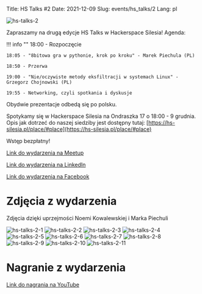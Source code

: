 Title: HS Talks #2
Date: 2021-12-09
Slug: events/hs_talks/2
Lang: pl

![hs-talks-2](/images/hs_talks/hs_talks_2.png)

Zapraszamy na drugą edycje HS Talks w Hackerspace Silesia!
Agenda:

!!! info ""
    18:00 - Rozpoczęcie

    18:05 - "8bitowa gra w pythonie, krok po kroku" - Marek Piechula (PL)
    
    18:50 - Przerwa
    
    19:00 - "Nie/oczywiste metody eksfiltracji w systemach Linux" - Grzegorz Chojnowski (PL)
    
    19:55 - Networking, czyli spotkania i dyskusje
    


Obydwie prezentacje odbedą się po polsku.

Spotykamy się w Hackerspace Silesia na Ondraszka 17 o 18:00 - 9 grudnia. Opis jak dotrzeć do naszej siedziby jest dostępny tutaj: [https://hs-silesia.pl/place/#place](https://hs-silesia.pl/place/#place)

Wstęp bezpłatny!

[Link do wydarzenia na Meetup](https://www.meetup.com/Hackerspace-Silesia/events/282158783/)

[Link do wydarzenia na LinkedIn](https://www.linkedin.com/events/hstalks-26866973894956392450/)

[Link do wydarzenia na Facebook](https://fb.me/e/1TcqiF5rv)


Zdjęcia z wydarzenia
====================

Zdjęcia dzięki uprzejmości Noemi Kowalewskiej i Marka Piechuli

![hs-talks-2-1](/images/hs_talks/2/1.jpg)
![hs-talks-2-2](/images/hs_talks/2/2.jpg)
![hs-talks-2-3](/images/hs_talks/2/3.jpg)
![hs-talks-2-4](/images/hs_talks/2/4.jpg)
![hs-talks-2-5](/images/hs_talks/2/5.jpg)
![hs-talks-2-6](/images/hs_talks/2/6.jpg)
![hs-talks-2-7](/images/hs_talks/2/7.jpg)
![hs-talks-2-8](/images/hs_talks/2/8.jpg)
![hs-talks-2-9](/images/hs_talks/2/9.jpg)
![hs-talks-2-10](/images/hs_talks/2/10.jpg)
![hs-talks-2-11](/images/hs_talks/2/11.jpg)


Nagranie z wydarzenia
=====================

[Link do nagrania na YouTube](https://www.youtube.com/watch?v=PISWsNC6XaU)
